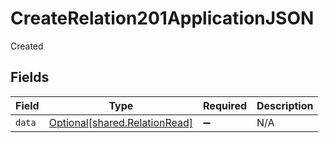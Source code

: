 # CreateRelation201ApplicationJSON

Created


## Fields

| Field                                                                    | Type                                                                     | Required                                                                 | Description                                                              |
| ------------------------------------------------------------------------ | ------------------------------------------------------------------------ | ------------------------------------------------------------------------ | ------------------------------------------------------------------------ |
| `data`                                                                   | [Optional[shared.RelationRead]](undefined/models/shared/relationread.md) | :heavy_minus_sign:                                                       | N/A                                                                      |